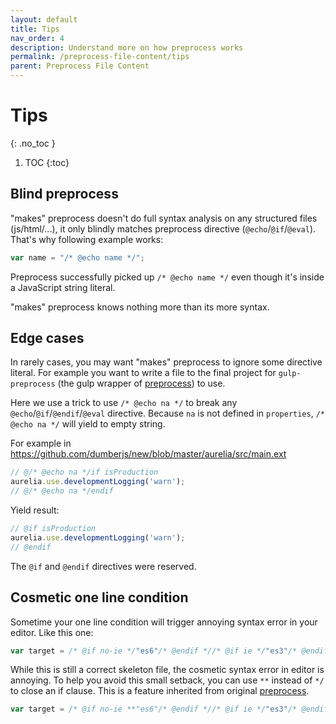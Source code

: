 ```yaml
---
layout: default
title: Tips
nav_order: 4
description: Understand more on how preprocess works
permalink: /preprocess-file-content/tips
parent: Preprocess File Content
---
```


# Tips
{: .no_toc }

1. TOC
{:toc}

## Blind preprocess

"makes" preprocess doesn't do full syntax analysis on any structured files (js/html/...), it only blindly matches preprocess directive (`@echo`/`@if`/`@eval`). That's why following example works:

```js
var name = "/* @echo name */";
```

Preprocess successfully picked up `/* @echo name */` even though it's inside a JavaScript string literal.

"makes" preprocess knows nothing more than its more syntax.

## Edge cases

In rarely cases, you may want "makes" preprocess to ignore some directive literal. For example you want to write a file to the final project for `gulp-preprocess` (the gulp wrapper of [preprocess](https://github.com/jsoverson/preprocess)) to use.

Here we use a trick to use `/* @echo na */` to break any `@echo`/`@if`/`@endif`/`@eval` directive. Because `na` is not defined in `properties`, `/* @echo na */` will yield to empty string.

For example in https://github.com/dumberjs/new/blob/master/aurelia/src/main.ext

```js
// @/* @echo na */if isProduction
aurelia.use.developmentLogging('warn');
// @/* @echo na */endif
```

Yield result:
```js
// @if isProduction
aurelia.use.developmentLogging('warn');
// @endif
```

The `@if` and `@endif` directives were reserved.

## Cosmetic one line condition

Sometime your one line condition will trigger annoying syntax error in your editor. Like this one:

```js
var target = /* @if no-ie */"es6"/* @endif *//* @if ie */"es3"/* @endif */;
```

While this is still a correct skeleton file, the cosmetic syntax error in editor is annoying. To help you avoid this small setback, you can use `**` instead of `*/` to close an if clause. This is a feature inherited from original [preprocess](https://github.com/jsoverson/preprocess).

```js
var target = /* @if no-ie **"es6"/* @endif *//* @if ie */"es3"/* @endif */;
```

